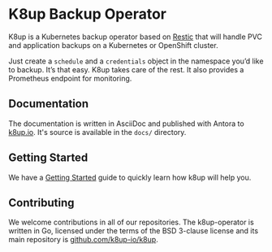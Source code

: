 # K8up Backup Operator

K8up is a Kubernetes backup operator based on [Restic](https://restic.readthedocs.io) that will handle PVC and application backups on a Kubernetes or OpenShift cluster.

Just create a `schedule` and a `credentials` object in the namespace you’d like to backup.
It’s that easy. K8up takes care of the rest. It also provides a Prometheus endpoint for monitoring.

## Documentation

The documentation is written in AsciiDoc and published with Antora to [k8up.io](https://k8up.io/).
It's source is available in the `docs/` directory.

## Getting Started

We have a [Getting Started](https://github.com/k8up-io/getting-started) guide to quickly learn how k8up will help you.

## Contributing

We welcome contributions in all of our repositories.
The k8up-operator is written in Go, licensed under the terms of the BSD 3-clause license and its main repository is [github.com/k8up-io/k8up](https://github.com/k8up-io/k8up).
